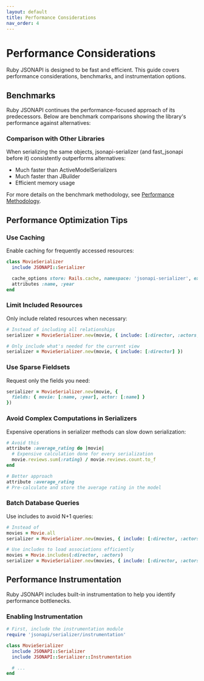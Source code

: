 ```yaml
---
layout: default
title: Performance Considerations
nav_order: 4
---
```


# Performance Considerations

Ruby JSONAPI is designed to be fast and efficient. This guide covers performance considerations, benchmarks, and instrumentation options.

## Benchmarks

Ruby JSONAPI continues the performance-focused approach of its predecessors. Below are benchmark comparisons showing the library's performance against alternatives:

### Comparison with Other Libraries

When serializing the same objects, jsonapi-serializer (and fast_jsonapi before it) consistently outperforms alternatives:

- Much faster than ActiveModelSerializers
- Much faster than JBuilder
- Efficient memory usage

For more details on the benchmark methodology, see [Performance Methodology](performance_methodology.md).

## Performance Optimization Tips

### Use Caching

Enable caching for frequently accessed resources:

```ruby
class MovieSerializer
  include JSONAPI::Serializer

  cache_options store: Rails.cache, namespace: 'jsonapi-serializer', expires_in: 12.hours
  attributes :name, :year
end
```

### Limit Included Resources

Only include related resources when necessary:

```ruby
# Instead of including all relationships
serializer = MovieSerializer.new(movie, { include: [:director, :actors, :reviews, :awards] })

# Only include what's needed for the current view
serializer = MovieSerializer.new(movie, { include: [:director] })
```

### Use Sparse Fieldsets

Request only the fields you need:

```ruby
serializer = MovieSerializer.new(movie, {
  fields: { movie: [:name, :year], actor: [:name] }
})
```

### Avoid Complex Computations in Serializers

Expensive operations in serializer methods can slow down serialization:

```ruby
# Avoid this
attribute :average_rating do |movie|
  # Expensive calculation done for every serialization
  movie.reviews.sum(:rating) / movie.reviews.count.to_f
end

# Better approach
attribute :average_rating
# Pre-calculate and store the average rating in the model
```

### Batch Database Queries

Use includes to avoid N+1 queries:

```ruby
# Instead of
movies = Movie.all
serializer = MovieSerializer.new(movies, { include: [:director, :actors] })

# Use includes to load associations efficiently
movies = Movie.includes(:director, :actors)
serializer = MovieSerializer.new(movies, { include: [:director, :actors] })
```

## Performance Instrumentation

Ruby JSONAPI includes built-in instrumentation to help you identify performance bottlenecks.

### Enabling Instrumentation

```ruby
# First, include the instrumentation module
require 'jsonapi/serializer/instrumentation'

class MovieSerializer
  include JSONAPI::Serializer
  include JSONAPI::Serializer::Instrumentation

  # ...
end
```
